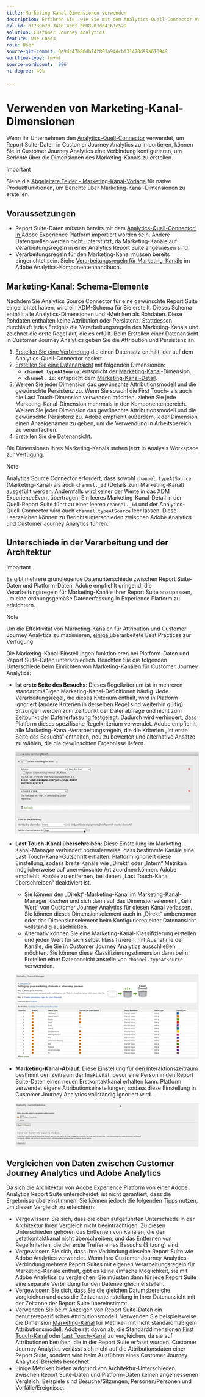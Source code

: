 ```yaml
---
title: Marketing-Kanal-Dimensionen verwenden
description: Erfahren Sie, wie Sie mit dem Analytics-Quell-Connector Verarbeitungsregeln für Marketing-Kanäle in Adobe Experience Platform importieren können.
exl-id: d1739b7d-3410-4c61-bb08-03dd4161c529
solution: Customer Journey Analytics
feature: Use Cases
role: User
source-git-commit: 0e9dc47b80db142801a94dcbf31470d99a610949
workflow-type: tm+mt
source-wordcount: '996'
ht-degree: 49%

---
```


# Verwenden von Marketing-Kanal-Dimensionen

Wenn Ihr Unternehmen den [Analytics-Quell-Connector](https://experienceleague.adobe.com/de/docs/experience-platform/sources/connectors/adobe-applications/analytics) verwendet, um Report Suite-Daten in Customer Journey Analytics zu importieren, können Sie in Customer Journey Analytics eine Verbindung konfigurieren, um Berichte über die Dimensionen des Marketing-Kanals zu erstellen.

>[!IMPORTANT]
>
>Siehe die [Abgeleitete Felder - Marketing-Kanal-Vorlage](/help/data-views/derived-fields/derived-fields.md#marketing-channels) für native Produktfunktionen, um Berichte über Marketing-Kanal-Dimensionen zu erstellen.
>


## Voraussetzungen

* Report Suite-Daten müssen bereits mit dem [Analytics-Quell-Connector“ in ](https://experienceleague.adobe.com/de/docs/experience-platform/sources/connectors/adobe-applications/analytics) Adobe Experience Platform importiert worden sein. Andere Datenquellen werden nicht unterstützt, da Marketing-Kanäle auf Verarbeitungsregeln in einer Analytics Report Suite angewiesen sind.
* Verarbeitungsregeln für den Marketing-Kanal müssen bereits eingerichtet sein. Siehe [Verarbeitungsregeln für Marketing-Kanäle](https://experienceleague.adobe.com/en/docs/analytics/admin/admin-tools/manage-report-suites/edit-report-suite/marketing-channels/c-rules) im Adobe Analytics-Komponentenhandbuch.

## Marketing-Kanal: Schema-Elemente

Nachdem Sie Analytics Source Connector für eine gewünschte Report Suite eingerichtet haben, wird ein XDM-Schema für Sie erstellt. Dieses Schema enthält alle Analytics-Dimensionen und -Metriken als Rohdaten. Diese Rohdaten enthalten keine Attribution oder Persistenz. Stattdessen durchläuft jedes Ereignis die Verarbeitungsregeln des Marketing-Kanals und zeichnet die erste Regel auf, die es erfüllt. Beim Erstellen einer Datenansicht in Customer Journey Analytics geben Sie die Attribution und Persistenz an.

1. [Erstellen Sie eine Verbindung](/help/connections/create-connection.md) die einen Datensatz enthält, der auf dem Analytics-Quell-Connector basiert.
2. [Erstellen Sie eine Datenansicht](/help/data-views/create-dataview.md) mit folgenden Dimensionen:
   * **`channel.typeAtSource`**: entspricht der [Marketing-Kanal](https://experienceleague.adobe.com/en/docs/analytics/components/dimensions/marketing-channel)-Dimension.
   * **`channel._id`**: entspricht dem [Marketing-Kanal-Detail](https://experienceleague.adobe.com/en/docs/analytics/components/dimensions/marketing-detail).
3. Weisen Sie jeder Dimension das gewünschte Attributionsmodell und die gewünschte Persistenz zu. Wenn Sie sowohl die First Touch- als auch die Last Touch-Dimension verwenden möchten, ziehen Sie jede Marketing-Kanal-Dimension mehrmals in den Komponentenbereich. Weisen Sie jeder Dimension das gewünschte Attributionsmodell und die gewünschte Persistenz zu. Adobe empfiehlt außerdem, jeder Dimension einen Anzeigenamen zu geben, um die Verwendung in Arbeitsbereich zu vereinfachen.
4. Erstellen Sie die Datenansicht.

Die Dimensionen Ihres Marketing-Kanals stehen jetzt in Analysis Workspace zur Verfügung.

>[!NOTE]
>
> Analytics Source Connector erfordert, dass sowohl `channel.typeAtSource` (Marketing-Kanal) als auch `channel._id` (Details zum Marketing-Kanal) ausgefüllt werden. Andernfalls wird keiner der Werte in das XDM ExperienceEvent übertragen. Ein leeres Marketing-Kanal-Detail in der Quell-Report Suite führt zu einer leeren `channel._id` und der Analytics-Quell-Connector wird auch `channel.typeAtSource` leer lassen. Diese Leerzeichen können zu Berichtsunterschieden zwischen Adobe Analytics und Customer Journey Analytics führen.

## Unterschiede in der Verarbeitung und der Architektur

>[!IMPORTANT]
>
>Es gibt mehrere grundlegende Datenunterschiede zwischen Report Suite-Daten und Platform-Daten. Adobe empfiehlt dringend, die Verarbeitungsregeln für Marketing-Kanäle Ihrer Report Suite anzupassen, um eine ordnungsgemäße Datenerfassung in Experience Platform zu erleichtern.

>[!NOTE]
>
>Um die Effektivität von Marketing-Kanälen für Attribution und Customer Journey Analytics zu maximieren, [ einige ](https://experienceleague.adobe.com/de/docs/analytics/components/marketing-channels/mchannel-best-practices) überarbeitete Best Practices zur Verfügung.

Die Marketing-Kanal-Einstellungen funktionieren bei Platform-Daten und Report Suite-Daten unterschiedlich. Beachten Sie die folgenden Unterschiede beim Einrichten von Marketing-Kanälen für Customer Journey Analytics:

* **Ist erste Seite des Besuchs**: Dieses Regelkriterium ist in mehreren standardmäßigen Marketing-Kanal-Definitionen häufig. Jede Verarbeitungsregel, die dieses Kriterium enthält, wird in Platform ignoriert (andere Kriterien in derselben Regel sind weiterhin gültig). Sitzungen werden zum Zeitpunkt der Datenabfrage und nicht zum Zeitpunkt der Datenerfassung festgelegt. Dadurch wird verhindert, dass Platform dieses spezifische Regelkriterium verwendet. Adobe empfiehlt, alle Marketing-Kanal-Verarbeitungsregeln, die die Kriterien „Ist erste Seite des Besuchs“ enthalten, neu zu bewerten und alternative Ansätze zu wählen, die die gewünschten Ergebnisse liefern.

  ![Erste Seite des Besuchs](../assets/first-page-of-visit.png)

* **Last Touch-Kanal überschreiben**: Diese Einstellung im Marketing-Kanal-Manager verhindert normalerweise, dass bestimmte Kanäle eine Last Touch-Kanal-Gutschrift erhalten. Platform ignoriert diese Einstellung, sodass breite Kanäle wie „Direkt“ oder „Intern“ Metriken möglicherweise auf unerwünschte Art zuordnen können. Adobe empfiehlt, Kanäle zu entfernen, bei denen „Last Touch-Kanal überschreiben“ deaktiviert ist.
   * Sie können den „Direkt“-Marketing-Kanal im Marketing-Kanal-Manager löschen und sich dann auf das Dimensionselement „Kein Wert“ von Customer Journey Analytics für diesen Kanal verlassen. Sie können dieses Dimensionselement auch in „Direkt“ umbenennen oder das Dimensionselement beim Konfigurieren einer Datenansicht vollständig ausschließen.
   * Alternativ können Sie eine Marketing-Kanal-Klassifizierung erstellen und jeden Wert für sich selbst klassifizieren, mit Ausnahme der Kanäle, die Sie in Customer Journey Analytics ausschließen möchten. Sie können diese Klassifizierungsdimension dann beim Erstellen einer Datenansicht anstelle von `channel.typeAtSource` verwenden.

  ![Last Touch-Kanal überschreiben](../assets/override-last-touch-channel.png)

* **Marketing-Kanal-Ablauf**: Diese Einstellung für den Interaktionszeitraum bestimmt den Zeitraum der Inaktivität, bevor eine Person in den Report Suite-Daten einen neuen Erstkontaktkanal erhalten kann. Platform verwendet eigene Attributionseinstellungen, sodass diese Einstellung in Customer Journey Analytics vollständig ignoriert wird.

  ![Marketing-Kanalablauf](../assets/marketing-channel-expiration.png)

## Vergleichen von Daten zwischen Customer Journey Analytics und Adobe Analytics

Da sich die Architektur von Adobe Experience Platform von einer Adobe Analytics Report Suite unterscheidet, ist nicht garantiert, dass die Ergebnisse übereinstimmen. Sie können jedoch die folgenden Tipps nutzen, um diesen Vergleich zu erleichtern:

* Vergewissern Sie sich, dass die oben aufgeführten Unterschiede in der Architektur Ihren Vergleich nicht beeinträchtigen. Zu diesen Unterschieden gehören das Entfernen von Kanälen, die den Letztkontaktkanal nicht überschreiben, und das Entfernen von Regelkriterien, die der erste Treffer eines Besuchs (Sitzung) sind.
* Vergewissern Sie sich, dass Ihre Verbindung dieselbe Report Suite wie Adobe Analytics verwendet. Wenn Ihre Customer Journey Analytics-Verbindung mehrere Report Suites mit eigenen Verarbeitungsregeln für Marketing-Kanäle enthält, gibt es keine einfache Möglichkeit, sie mit Adobe Analytics zu vergleichen. Sie müssten dann für jede Report Suite eine separate Verbindung für den Datenvergleich erstellen.
* Vergewissern Sie sich, dass Sie die gleichen Datumsbereiche vergleichen und dass die Zeitzoneneinstellung in Ihrer Datenansicht mit der Zeitzone der Report Suite übereinstimmt.
* Verwenden Sie beim Anzeigen von Report Suite-Daten ein benutzerspezifisches Attributionsmodell. Verwenden Sie beispielsweise die Dimension [Marketing-Kanal](https://experienceleague.adobe.com/en/docs/analytics/components/dimensions/marketing-channel) für Metriken mit nicht standardmäßigem Attributionsmodell. Adobe rät davon ab, die Standarddimensionen [First Touch-Kanal](https://experienceleague.adobe.com/en/docs/analytics/components/dimensions/first-touch-channel) oder [Last Touch-Kanal](https://experienceleague.adobe.com/en/docs/analytics/components/dimensions/last-touch-channel) zu vergleichen, da sie auf Attributionen beruhen, die in der Report Suite erfasst wurden. Customer Journey Analytics verlässt sich nicht auf die Attributionsdaten einer Report Suite, sondern wird beim Ausführen eines Customer Journey Analytics-Berichts berechnet.
* Einige Metriken bieten aufgrund von Architektur-Unterschieden zwischen Report Suite-Daten und Platform-Daten keinen angemessenen Vergleich. Beispiele sind Besuche/Sitzungen, Personen/Personen und Vorfälle/Ereignisse.
